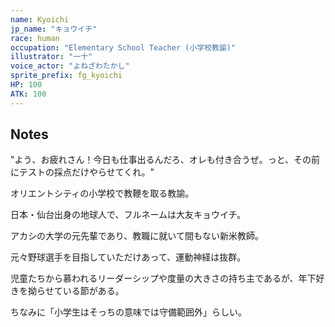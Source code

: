 ```yaml
---
name: Kyoichi
jp_name: "キョウイチ"
race: human
occupation: "Elementary School Teacher (小学校教諭)"
illustrator: "一十"
voice_actor: "よねざわたかし"
sprite_prefix: fg_kyoichi
HP: 100
ATK: 100
---
```


## Notes

"よう、お疲れさん！今日も仕事出るんだろ、オレも付き合うぜ。っと、その前にテストの採点だけやらせてくれ。"

オリエントシティの小学校で教鞭を取る教諭。

日本・仙台出身の地球人で、フルネームは大友キョウイチ。

アカシの大学の元先輩であり、教職に就いて間もない新米教師。

元々野球選手を目指していただけあって、運動神経は抜群。

児童たちから慕われるリーダーシップや度量の大きさの持ち主であるが、年下好きを拗らせている節がある。

ちなみに「小学生はそっちの意味では守備範囲外」らしい。
